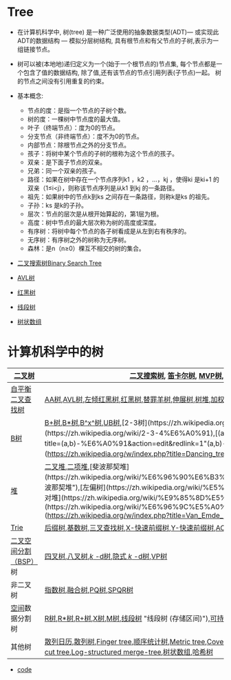 # Tree

- 在计算机科学中, 树(tree) 是一种广泛使用的抽象数据类型(ADT)— 或实现此ADT的数据结构 — 模拟分层树结构, 具有根节点和有父节点的子树,表示为一组链接节点。
- 树可以被(本地地)递归定义为一个(始于一个根节点的)节点集, 每个节点都是一个包含了值的数据结构, 除了值,还有该节点的节点引用列表(子节点)一起。 树的节点之间没有引用重复的约束。
- 基本概念:

  - 节点的度：是指一个节点的子树个数。
  - 树的度：一棵树中节点度的最大值。
  - 叶子（终端节点）：度为0的节点。
  - 分支节点（非终端节点）：度不为0的节点。
  - 内部节点：除根节点之外的分支节点。
  - 孩子：将树中某个节点的子树的根称为这个节点的孩子。
  - 双亲：是下面子节点的双亲。
  - 兄弟：同一个双亲的孩子。
  - 路径：如果在树中存在一个节点序列k1 ，k2 ，…，kj ，使得ki 是ki+1 的双亲（1≤i<j），则称该节点序列是从k1 到kj 的一条路径。
  - 祖先：如果树中的节点k到ks 之间存在一条路径，则称k是ks 的祖先。
  - 子孙：ks 是k的子孙。
  - 层次：节点的层次是从根开始算起的，第1层为根。
  - 高度：树中节点的最大层次称为树的高度或深度。
  - 有序树：将树中每个节点的各子树看成是从左到右有秩序的。
  - 无序树：有序树之外的树称为无序树。
  - 森林：是n（n≥0）棵互不相交的树的集合。
- [二叉搜索树Binary Search Tree](BinarySearchTree/BinarySearchTree.md)
- [AVL树](AVLTree/AVLTree.md)
- [红黑树](Red–blackTree/Red–blackTree.md)
- [线段树](SegmentTree/SegmentTree.md)
- [树状数组](BinaryIndexedTree/BinaryIndexedTree.md)

# 计算机科学中的树


| [二叉树](https://zh.wikipedia.org/wiki/%E4%BA%8C%E5%8F%89%E6%A0%91 "二叉树")                                                                                | [二叉搜索树](https://zh.wikipedia.org/wiki/%E4%BA%8C%E5%85%83%E6%90%9C%E5%B0%8B%E6%A8%B9), [笛卡尔树](https://zh.wikipedia.org/wiki/%E7%AC%9B%E5%8D%A1%E5%B0%94%E6%A0%91), [MVP树](https://zh.wikipedia.org/w/index.php?title=MVP%E6%A0%91&action=edit&redlink=1 "MVP树（页面不存在）"),[Top tree](https://zh.wikipedia.org/w/index.php?title=Top_tree&action=edit&redlink=1),[T树](https://zh.wikipedia.org/w/index.php?title=T%E6%A0%91&action=edit&redlink=1 "T树（页面不存在）"),[线索二叉树](https://zh.wikipedia.org/wiki/%E7%BA%BF%E7%B4%A2%E4%BA%8C%E5%8F%89%E6%A0%91 "线索二叉树")                                                                                                                                                                                                                                                                                                                                                                                                                                                                                                                                                                                                                                                                                                                                                                                 |
| ------------------------------------------------------------------------------------------------------------------------------------------------------------- | ------------------------------------------------------------------------------------------------------------------------------------------------------------------------------------------------------------------------------------------------------------------------------------------------------------------------------------------------------------------------------------------------------------------------------------------------------------------------------------------------------------------------------------------------------------------------------------------------------------------------------------------------------------------------------------------------------------------------------------------------------------------------------------------------------------------------------------------------------------------------------------------------------------------------------------------------------------------------------------------------------------------------------------------------------------------------------------------------------------------------------------------------------------------------------------------------------------------------------------------------------------------------------------------------------------------------------------------------------------------------------- |
| [自平衡二叉查找树](https://zh.wikipedia.org/wiki/%E8%87%AA%E5%B9%B3%E8%A1%A1%E4%BA%8C%E5%8F%89%E6%9F%A5%E6%89%BE%E6%A0%91 "自平衡二叉查找树")               | [AA树](https://zh.wikipedia.org/wiki/AA%E6%A0%91 "AA树"),[AVL树](https://zh.wikipedia.org/wiki/AVL%E6%A0%91),[左倾红黑树](https://zh.wikipedia.org/wiki/%E5%B7%A6%E5%80%BE%E7%BA%A2%E9%BB%91%E6%A0%91 "左倾红黑树"),[红黑树](https://zh.wikipedia.org/wiki/%E7%BA%A2%E9%BB%91%E6%A0%91 "红黑树"),[替罪羊树](https://zh.wikipedia.org/wiki/%E6%9B%BF%E7%BD%AA%E7%BE%8A%E6%A0%91 "替罪羊树"),[伸展树](https://zh.wikipedia.org/wiki/%E4%BC%B8%E5%B1%95%E6%A0%91),[树堆](https://zh.wikipedia.org/wiki/%E6%A0%91%E5%A0%86 "树堆"),[加权平衡树](https://zh.wikipedia.org/wiki/%E5%8A%A0%E6%9D%83%E5%B9%B3%E8%A1%A1%E6%A0%91 "加权平衡树")                                                                                                                                                                                                                                                                                                                                                                                                                                                                                                                                                                                                                                                                                                                                         |
| [B树](https://zh.wikipedia.org/wiki/B%E6%A0%91 "B树")                                                                                                       | [B+树](https://zh.wikipedia.org/wiki/B%2B%E6%A0%91 "B+树"),[B*树](https://zh.wikipedia.org/w/index.php?title=B*%E6%A0%91&action=edit&redlink=1 "B*树（页面不存在）"),[B^x^树](https://zh.wikipedia.org/w/index.php?title=Bx%E6%A0%91&action=edit&redlink=1 "Bx树（页面不存在）"),[UB树](https://zh.wikipedia.org/w/index.php?title=UB%E6%A0%91&action=edit&redlink=1"UB树（页面不存在）"),[2-3树](https://zh.wikipedia.org/wiki/2-3%E6%A0%91"2-3树"),[2-3-4树](https://zh.wikipedia.org/wiki/2-3-4%E6%A0%91),[(a,b)-树](https://zh.wikipedia.org/w/index.php?title=(a,b)-%E6%A0%91&action=edit&redlink=1"(a,b)-树（页面不存在）"),[Dancing tree](https://zh.wikipedia.org/w/index.php?title=Dancing_tree&action=edit&redlink=1),[H树](https://zh.wikipedia.org/wiki/H%E6%A0%91"H树")                                                                                                                                                                                                                                                                                                                                                                                                                                                                                                                                                                                          |
| [堆](https://zh.wikipedia.org/wiki/%E5%A0%86_(%E6%95%B0%E6%8D%AE%E7%BB%93%E6%9E%84))                                                                        | [二叉堆](https://zh.wikipedia.org/wiki/%E4%BA%8C%E5%8F%89%E5%A0%86 "二叉堆"),[二项堆](https://zh.wikipedia.org/wiki/%E4%BA%8C%E9%A1%B9%E5%A0%86"二项堆"),[斐波那契堆](https://zh.wikipedia.org/wiki/%E6%96%90%E6%B3%A2%E9%82%A3%E5%A5%91%E5%A0%86"斐波那契堆"),[左偏树](https://zh.wikipedia.org/wiki/%E5%B7%A6%E5%81%8F%E6%A0%91"左偏树"),[配对堆](https://zh.wikipedia.org/wiki/%E9%85%8D%E5%AF%B9%E5%A0%86"配对堆"),[斜堆](https://zh.wikipedia.org/wiki/%E6%96%9C%E5%A0%86),[Van Emde Boas tree](https://zh.wikipedia.org/w/index.php?title=Van_Emde_Boas_tree&action=edit&redlink=1)                                                                                                                                                                                                                                                                                                                                                                                                                                                                                                                                                                                                                                                                                                                                                                                     |
| [Trie](https://zh.wikipedia.org/wiki/Trie "Trie")                                                                                                           | [后缀树](https://zh.wikipedia.org/wiki/%E5%90%8E%E7%BC%80%E6%A0%91 "后缀树"),[基数树](https://zh.wikipedia.org/wiki/%E5%9F%BA%E6%95%B0%E6%A0%91 "基数树"),[三叉查找树](https://zh.wikipedia.org/wiki/%E4%B8%89%E5%8F%89%E6%90%9C%E7%B4%A2%E6%A0%91),[X-快速前缀树](https://zh.wikipedia.org/w/index.php?title=X-%E5%BF%AB%E9%80%9F%E5%89%8D%E7%BC%80%E6%A0%91&action=edit&redlink=1 "X-快速前缀树（页面不存在）"),[Y-快速前缀树](https://zh.wikipedia.org/w/index.php?title=Y-%E5%BF%AB%E9%80%9F%E5%89%8D%E7%BC%80%E6%A0%91&action=edit&redlink=1 "Y-快速前缀树（页面不存在）"),[AC自动机](https://zh.wikipedia.org/wiki/AC%E8%87%AA%E5%8A%A8%E6%9C%BA%E7%AE%97%E6%B3%95"AC自动机算法")                                                                                                                                                                                                                                                                                                                                                                                                                                                                                                                                                                                                                                                                                       |
| [二叉空间分割（BSP）](https://zh.wikipedia.org/wiki/%E4%BA%8C%E5%8F%89%E7%A9%BA%E9%97%B4%E5%88%86%E5%89%B2 "二叉空间分割")树                                | [四叉树](https://zh.wikipedia.org/wiki/%E5%9B%9B%E5%8F%89%E6%A0%91 "四叉树"),[八叉树](https://zh.wikipedia.org/wiki/%E5%85%AB%E5%8F%89%E6%A0%91 "八叉树"),[*k* -d树](https://zh.wikipedia.org/wiki/K-d%E6%A0%91 "K-d树"),[隐式 *k* -d树](https://zh.wikipedia.org/w/index.php?title=%E9%9A%90%E5%BC%8Fk-d%E6%A0%91&action=edit&redlink=1 "隐式k-d树（页面不存在）"),[VP树](https://zh.wikipedia.org/w/index.php?title=VP%E6%A0%91&action=edit&redlink=1"VP树（页面不存在）")                                                                                                                                                                                                                                                                                                                                                                                                                                                                                                                                                                                                                                                                                                                                                                                                                                                                                                  |
| 非二叉树                                                                                                                                                    | [指数树](https://zh.wikipedia.org/w/index.php?title=%E6%8C%87%E6%95%B0%E6%A0%91&action=edit&redlink=1),[融合树](https://zh.wikipedia.org/w/index.php?title=%E8%9E%8D%E5%90%88%E6%A0%91&action=edit&redlink=1),[PQ树](https://zh.wikipedia.org/w/index.php?title=PQ%E6%A0%91&action=edit&redlink=1),[SPQR树](https://zh.wikipedia.org/w/index.php?title=SPQR%E6%A0%91&action=edit&redlink=1)                                                                                                                                                                                                                                                                                                                                                                                                                                                                                                                                                                                                                                                                                                                                                                                                                                                                                                                                                                                   |
| [空间](https://zh.wikipedia.org/w/index.php?title=%E7%A9%BA%E9%97%B4%E6%95%B0%E6%8D%AE%E5%BA%93&action=edit&redlink=1 "空间数据库（页面不存在）")数据分割树 | [R树](https://zh.wikipedia.org/wiki/R%E6%A0%91 "R树"),[R*树](https://zh.wikipedia.org/wiki/R*%E6%A0%91 "R*树"),[R+树](https://zh.wikipedia.org/wiki/R%2B%E6%A0%91),[X树](https://zh.wikipedia.org/w/index.php?title=X%E6%A0%91&action=edit&redlink=1 "X树（页面不存在）"),[M树](https://zh.wikipedia.org/w/index.php?title=M%E6%A0%91&action=edit&redlink=1 "M树（页面不存在）"),[线段树](https://zh.wikipedia.org/wiki/%E7%B7%9A%E6%AE%B5%E6%A8%B9_(%E5%84%B2%E5%AD%98%E5%8D%80%E9%96%93)) "线段树 (存储区间)"),[可持久化线段树](https://zh.wikipedia.org/wiki/%E5%8F%AF%E6%8C%81%E4%B9%85%E5%8C%96%E7%BA%BF%E6%AE%B5%E6%A0%91 "可持久化线段树"),[希尔伯特R树](https://zh.wikipedia.org/w/index.php?title=%E5%B8%8C%E5%B0%94%E4%BC%AF%E7%89%B9R%E6%A0%91&action=edit&redlink=1 "希尔伯特R树（页面不存在）"),[优先R树](https://zh.wikipedia.org/w/index.php?title=%E4%BC%98%E5%85%88R%E6%A0%91&action=edit&redlink=1"优先R树（页面不存在）")                                                                                                                                                                                                                                                                                                                                                                                                                                  |
| 其他树                                                                                                                                                      | [散列日历](https://zh.wikipedia.org/w/index.php?title=%E6%95%A3%E5%88%97%E6%97%A5%E5%8E%86&action=edit&redlink=1 "散列日历（页面不存在）"),[散列树](https://zh.wikipedia.org/w/index.php?title=%E6%95%A3%E5%88%97%E6%A0%91&action=edit&redlink=1 "散列树（页面不存在）"),[Finger tree](https://zh.wikipedia.org/w/index.php?title=Finger_tree&action=edit&redlink=1),[顺序统计树](https://zh.wikipedia.org/wiki/%E9%A1%BA%E5%BA%8F%E7%BB%9F%E8%AE%A1%E6%A0%91 "顺序统计树"),[Metric tree](https://zh.wikipedia.org/w/index.php?title=Metric_tree&action=edit&redlink=1),[Cover tree](https://zh.wikipedia.org/w/index.php?title=Cover_tree&action=edit&redlink=1),[BK树](https://zh.wikipedia.org/w/index.php?title=BK%E6%A0%91&action=edit&redlink=1 "BK树（页面不存在）"),[Doubly chained tree](https://zh.wikipedia.org/w/index.php?title=Doubly_chained_tree&action=edit&redlink=1),[iDistance](https://zh.wikipedia.org/w/index.php?title=IDistance&action=edit&redlink=1),[Link-cut tree](https://zh.wikipedia.org/w/index.php?title=Link-cut_tree&action=edit&redlink=1),[Log-structured merge-tree](https://zh.wikipedia.org/w/index.php?title=Log-structured_merge-tree&action=edit&redlink=1),[树状数组](https://zh.wikipedia.org/wiki/%E6%A0%91%E7%8A%B6%E6%95%B0%E7%BB%84 "树状数组"),[哈希树](https://zh.wikipedia.org/wiki/%E5%93%88%E5%B8%8C%E6%A0%91"哈希树") |


- [code](tree.go)